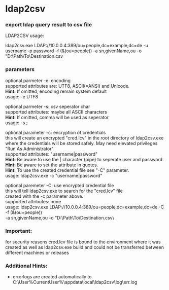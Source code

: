 # ldap2csv
### export ldap query result to csv file

LDAP2CSV usage:
  
ldap2csv.exe LDAP://10.0.0.4:389/ou=people,dc=example,dc=de -u username -p password 
-f (&(ou=people)) -a sn,givenName,ou -o \"D:\\Path\\To\\Destination.csv  
  
### parameters  
  
optional parmeter -e: encoding  
supported attributes are: UTF8, ASCII(=ANSI) and Unicode.  
**Hint:** If omitted, encoding remain system default  
usage: -e UTF8  
  
optional parmeter -s: csv seperator char  
supported attributes: maybe all ASCII characters  
**Hint:** If omitted, comma will be used as seperator  
usage: -s ;  
  
optional parameter -c: encryption of credentials  
this will create an encrypted \"cred.lcv\" in the root directory of ldap2csv.exe  
where the credentials will be stored safely. May need elevated privileges "Run As Administrator"  
supported attributes: "username|password"  
**Hint:** Be aware to use the | character (pipe) to seperate user and password.  
**Hint:** Be aware to set the attribute in quotes.  
**Hint:** To use the created credential file see "-C" parameter.  
usage: ldap2csv.exe -c "username|password"  
  
optional paremeter -C: use encrypted credential file  
this will tell ldap2csv.exe to search for the "cred.lcv" file   
created with the -c parameter above.  
supported attributes: none  
usage: ldap2csv.exe LDAP://10.0.0.4:389/ou=people,dc=example,dc=de -C -f (&(ou=people))  
-a sn,givenName,ou -o \"D:\\Path\\To\\Destination.csv\  
  
### Important: 
for security reasons cred.lcv file is bound to the environment where it was created as well as ldap2csv.exe build and could not be transferred between different machines or releases
            
### Additional Hints:
+ errorlogs are created automatically to C:\User\%CurrentUser%\appdata\local\ldap2csv\log\err.log
